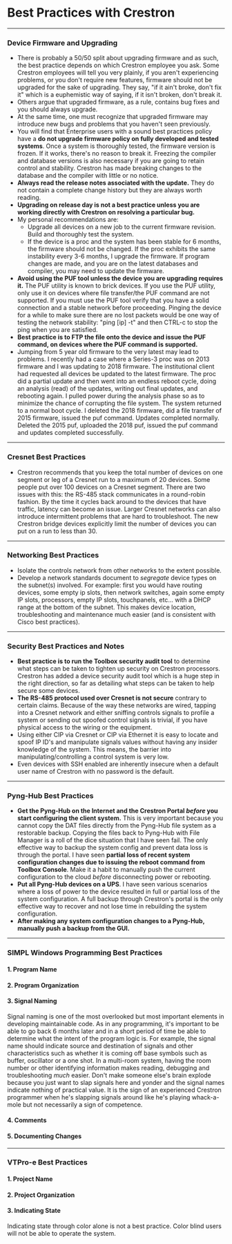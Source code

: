 # Best Practices with Crestron #

----------

### Device Firmware and Upgrading ###
 - There is probably a 50/50 split about upgrading firmware and as such, the best practice depends on which Crestron employee you ask. Some Crestron employees will tell you very plainly, if you aren't experiencing problems, or you don't require new features, firmware should not be upgraded for the sake of upgrading. They say, "if it ain't broke, don't fix it" which is a euphemistic way of saying, if it isn't broken, don't break it. 
 - Others argue that upgraded firmware, as a rule, contains bug fixes and you should always upgrade.
 - At the same time, one must recognize that upgraded firmware may introduce new bugs and problems that you haven't seen previously. 
 - You will find that Enterprise users with a sound best practices policy have a **do not upgrade firmware policy on fully developed and tested systems**. Once a system is thoroughly tested, the firmware version is frozen. If it works, there's no reason to break it. Freezing the compiler and database versions is also necessary if you are going to retain control and stability. Crestron has made breaking changes to the database and the compiler with little or no notice.
 - **Always read the release notes associated with the update.** They do not contain a complete change history but they are always worth reading. 
 - **Upgrading on release day is not a best practice unless you are working directly with Crestron on resolving a particular bug.**
 - My personal recommendations are:
    - Upgrade all devices on a new job to the current firmware revision. Build and thoroughly test the system.
    - If the device is a proc and the system has been stable for 6 months, the firmware should not be changed. If the proc exhibits the same instability every 3-6 months, I upgrade the firmware. If program changes are made, and you are on the latest databases and compiler, you may need to update the firmware.
 - **Avoid using the PUF tool unless the device you are upgrading requires it.** The PUF utility is known to brick devices. If you use the PUF utility, only use it on devices where file transfer/the PUF command are not supported. If you must use the PUF tool verify that you have a solid connection and a stable network before proceeding. Pinging the device for a while to make sure there are no lost packets would be one way of testing the network stability: "ping [ip] -t" and then CTRL-c to stop the ping when you are satisfied.
 - **Best practice is to FTP the file onto the device and issue the PUF command, on devices where the PUF command is supported.**
 - Jumping from 5 year old firmware to the very latest may lead to problems. I recently had a case where a Series-3 proc was on 2013 firmware and I was updating to 2018 firmware. The institutional client had requested all devices be updated to the latest firmware. The proc did a partial update and then went into an endless reboot cycle, doing an analysis (read) of the updates, writing out final updates, and rebooting again. I pulled power during the analysis phase so as to minimize the chance of corrupting the file system. The system returned to a normal boot cycle. I deleted the 2018 firmware, did a file transfer of 2015 firmware, issued the puf command. Updates completed normally. Deleted the 2015 puf, uploaded the 2018 puf, issued the puf command and updates completed successfully.

----------
### Cresnet Best Practices ###
 - Crestron recommends that you keep the total number of devices on one segment or leg of a Cresnet run to a maximum of 20 devices. Some people put over 100 devices on a Cresnet segment. There are two issues with this: the RS-485 stack communicates in a round-robin fashion. By the time it cycles back around to the devices that have traffic, latency can become an issue.  Larger Cresnet networks can also introduce intermittent problems that are hard to troubleshoot. The new Crestron bridge devices explicitly limit the number of devices you can put on a run to less than 30.

----------
### Networking Best Practices ###
 - Isolate the controls network from other networks to the extent possible.
 - Develop a network standards document to *segregate* device types on the subnet(s) involved. For example: first you would have routing devices, some empty ip slots, then network switches, again some empty IP slots, processors, empty IP slots, touchpanels, etc... with a DHCP range at the bottom of the subnet. This makes device location, troubleshooting and maintenance much easier (and is consistent with Cisco best practices).

----------
### Security Best Practices and Notes ###
 - **Best practice is to run the Toolbox security audit tool** to determine what steps can be taken to tighten up security on Crestron processors. Crestron has added a device security audit tool which is a huge step in the right direction, so far as detailing what steps can be taken to help secure some devices. 
 - **The RS-485 protocol used over Cresnet is not secure** contrary to certain claims. Because of the way these networks are wired, tapping into a Cresnet network and either sniffing controls signals to profile a system or sending out spoofed control signals is trivial, if you have physical access to the wiring or the equipment.
 - Using either CIP via Cresnet or CIP via Ethernet it is easy to locate and spoof IP ID's and manipulate signals values without having any insider knowledge of the system. This means, the barrier into manipulating/controlling a control system is very low.
 - Even devices with SSH enabled are inherently insecure when a default user name of Crestron with no password is the default.

----------
### Pyng-Hub Best Practices ###
 - **Get the Pyng-Hub on the Internet and the Crestron Portal *before* you start configuring the client system.** This is very important because you cannot copy the DAT files directly from the Pyng-Hub file system as a restorable backup. Copying the files back to Pyng-Hub with File Manager is a roll of the dice situation that I have seen fail. The only effective way to backup the system config and prevent data loss is through the portal. I have seen **partial loss of recent system configuration changes due to issuing the reboot command from Toolbox Console**. Make it a habit to manually push the current configuration to the cloud *before* disconnecting power or rebooting.
 - **Put all Pyng-Hub devices on a UPS**. I have seen various scenarios where a loss of power to the device resulted in full or partial loss of the system configuration. A full backup through Crestron's portal is the only effective way to recover and not lose time in rebuilding the system configuration.
 - **After making any system configuration changes to a Pyng-Hub, manually push a backup from the GUI.**


----------
### SIMPL Windows Programming Best Practices ###

#### 1. Program Name ####
#### 2. Program Organization ####
#### 3. Signal Naming ####
Signal naming is one of the most overlooked but most important elements in developing maintainable code. As in any programming, it's important to be able to go back 6 months later and in a short period of time be able to determine what the intent of the program logic is. For example, the signal name should indicate source and destination of signals and other characteristics such as whether it is coming off base symbols such as buffer, oscillator or a one shot. In a multi-room system, having the room number or other identifying information makes reading, debugging and troubleshooting *much* easier. Don't make someone else's brain explode because you just want to slap signals here and yonder and the signal names indicate nothing of practical value. It is the sign of an experienced Crestron programmer when he's slapping signals around like he's playing whack-a-mole but not necessarily a sign of competence.

#### 4. Comments ####
#### 5. Documenting Changes ####

----------
### VTPro-e Best Practices ###
#### 1. Project Name ####
#### 2. Project Organization ####
#### 3. Indicating State ####

Indicating state through color alone is not a best practice. Color blind users will not be able to operate the system.
